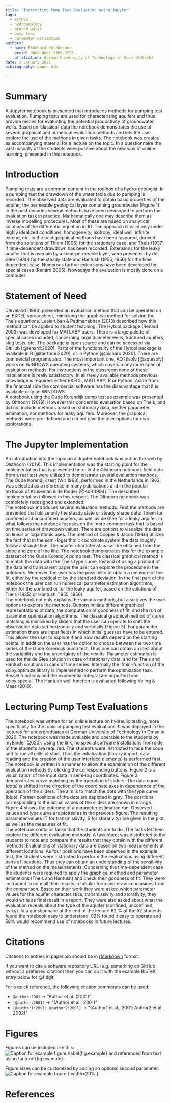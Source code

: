 ```yaml
---
title: 'Instructing Pump Test Evaluation using Jupyter'
tags:
  - Python
  - hydrogeology
  - ground water
  - pump test
  - parameter estimation
authors:
  - name: Ekkehard Holzbecher
    orcid: 0000-0002-1350-9223
    affiliation: German University of Technology in Oman (GUtech)
date: 5 January 2021
bibliography: paper.bib

---
```


# Summary

A Jupyter notebook is presented that introduces methods for pumping test evaluation. Pumping tests are used for characterizing aquifers and thus provide means for evaluating the potential productivity of groundwater wells. Based on ’classical’ data the notebook demonstrates the use of several graphical and numerical evaluation methods and lets the user explore the use of the methods in given tasks. The notebook was created as accompanying material for a lecture on the topic. In a questionnaire the vast majority of the students were positive about the new way of online
learning, presented in this notebook. 

# Introduction

Pumping tests are a common content in the toolbox of a hydro-geologist. In a pumping test the drawdown of the water table due to pumping is recorded. The observed data are evaluated to obtain basic properties of the aquifer, the permeable geological layer containing groundwater (Figure 1). 
In the past decades several methods have been developed to perform the evaluation task in practice. Mathematically one may describe them as inverse modelling procedures. Most of these are based on analytical solutions of the differential equation in 1D. The approach is valid only under highly idealized conditions: homogeneity, isotropy, ideal well, infinite extend, etc.
In the past graphical methods have been favoured, derived from the solutions of Thiem (1906) for the stationary case, and Theis (1937) if time-dependent drawdown has been recorded. Extensions for the leaky aquifer that is overlain by a semi-permeable layer, were presented by de Glee (1930) for the steady state and Hantush (1955, 1956) for the time dependent case. Numerous further extensions have been developed for special cases (Renard 2005). Nowadays the evaluation is mostly done on a computer. 

# Statement of Need

Cleveland (1996) presented an evaluation method that can be operated on an EXCEL spreadsheet, mimicking the graphical method for solving the Theis equations.  Leelaruban & Padmanabhan (2013) described how this method can be applied to student teaching. 
The Hytool package (Renard 2003) was developed for MATLAB® users. There is a large palette of special cases included, concerning large diameter wells, fractured aquifers, slug tests, etc. The package is open source and can be accessed via GitHub [@renard:2020]. Parts of the functionality of the Hytool package is available in R [@bertone:2020], or in Python [@pianaro:2020]. 
There are commercial programs also. The most important one, AQTEsolv [@aqtesolv] works on WINDOWS operating systems, which covers many more special evaluation methods.
For instructions in the classroom none of these installations is really satisfactory. In all freely available methods previous knowledge is required: either EXECL, MATLAB®, R or Python. Aside from the financial side the commercial software has the disadvantage that it is available only on WINDOWS.     
A notebook using the Oude Korendijk pump test as example was presented by Olthoorn (2019). However this concerned evaluation based on Theis, and did not include methods based on stationary data, neither parameter estimation, nor methods for leaky aquifers. Moreover, the graphical methods were pre-defined and did not give the user options for own explorations. 

# The Jupyter Implementation

An introduction into the topic on a Jupiter notebook was put on the web by Olsthoorn (2019). This implementation was the starting point for the implementation that is presented here. In the Olsthoorn notebook field data from a real test were utilized to demonstrate several evaluation methods. The Oude Korendijk test (Wit 1963), performed in the Netherlands in 1962, was selected as a reference in many publications and in the popular textbook of Kruseman & de Ridder [@KdR:1994]. The described implementation followed in this respect. The Olthoorn notebook was completely redesigned and extended.  
The notebook introduces several evaluation methods. First the methods are presented that utilize only the steady state or steady shape data: Thiem for confined and unconfined aquifers, as well as de Glee for a leaky aquifer. In what follows the notebook focuses on the more common task that is based on time series of drawdown values. There are options to visualize the data on linear or logarithmic axes. The method of Cooper & Jacob (1946) utilizes the fact that in the semi-logarithmic coordinate system the data roughly follow a straight line. The aquifer characteristics can be obtained from the slope and zero of the line. The notebook demonstrates this for the example dataset of the Oude Korendijk pump test. 
The classical graphical method is to match the data with the Theis type curve. Instead of using a printout of the data and transparent paper the user can explore the procedure in the notebook. Moreover, the user has the possibility to obtain a measure of the fit, either by the residual or by the standard deviation. In the final part of the notebook the user can run numerical parameter estimation algorithms, either for the confined or for the leaky aquifer, based on the solutions of Theis (1935) or Hantush (1955, 1956).           
The notebook not only explains the various methods, but also gives the user options to explore the methods. Buttons initiate different graphical representations of data, the computation of goodness of fit, and the run of parameter optimization algorithms. The classical graphical method of curve matching is mimicked by sliders that the user can operate to shift the observation data set horizontally and vertically (Figure 3). For parameter estimation there are input fields in which initial guesses have to be entered. This allows the user to explore if and how results depend on the starting points. In addition the user has the option to choose between the two time series of the Oude Korendijk pump test. Thus one can obtain an idea about the variability and the uncertainty of the results. 
Parameter estimation is used for the de Glee solution in case of stationary data, and for Theis and Hantush solutions in case of time series. Internally the ’fmin’-function of the scipy.optimize library is implemented to perform the optimization task. Bessel functions and the exponential integral are imported from scipy.special. The Hantush well function is evaluated following Veling & Maas (2010).

# Lecturing Pump Test Evaluations

The notebook was written for an online lecture on hydraulic testing,  more specifically for the topic of pumping test evaluations. It was deployed in the lectures for undergraduates at German University of Technology in Oman in 2020. The notebook was made available and operable to the students by myBinder (2020). Using the link, no special software installations from side of the students are required.
The students were instructed to hide the code and to run all cells at start. Thus the initialization (library import, data reading and the creation of the user interface elements) is performed first. The notebook is written in a manner to allow the examination of the different evaluation methods by clicking the corresponding buttons. 
Figure 2 is a visualization of the input data in semi-log coordinates. Figure 3 demonstrates curve matching by the operation of sliders. The data curve (dots) is shifted in the direction of the coordinate axes in dependence of the operation of the sliders. The aim is to match the dots with the type curve (blue). Former positions of the dots are depicted in grey. The positions corresponding to the actual values of the sliders are shown in orange.  Figure 4 shows the outcome of a parameter estimation run. Observed values and type curve are plotted as in the previous figure. The resulting parameter values (T for transmissivity, S for storativity) are given in the plot, as well as the measures of fit.  
The notebook contains tasks that the students are to do.  The tasks let them explore the different evaluation methods.  A task sheet was distributed to the students to note and compare the results that they obtain with the different methods. Evaluations of stationary data are based on two measurements at different locations.  As four positions have been observed in the example test, the students were instructed to perform the evaluations using different pairs of locations. Thus they can obtain an understanding of the sensitivity of the method on the measurements. 
Concerning the time-dependent case the students were required to apply the graphical method and parameter estimations (Theis and Hantush) and check their goodness of fit. They were instructed to note all their results in tabular form and draw conclusions from the comparison. Based on their work they were asked which parameter values for the aquifer characteristics, transmissivity and storativity, they would write as final result in a report. They were also asked about what the evaluation reveals about the type of the aquifer (confined, unconfined, leaky). 
In a questionnaire at the end of the lecture 82 % of the 52 students found the notebook easy to understand, 92% found it easy to operate and 58% would recommend use of notebooks in future lectures.

# Citations

Citations to entries in paper.bib should be in
[rMarkdown](http://rmarkdown.rstudio.com/authoring_bibliographies_and_citations.html)
format.

If you want to cite a software repository URL (e.g. something on GitHub without a preferred
citation) then you can do it with the example BibTeX entry below for @fidgit.

For a quick reference, the following citation commands can be used:
- `@author:2001`  ->  "Author et al. (2001)"
- `[@author:2001]` -> "(Author et al., 2001)"
- `[@author1:2001; @author2:2001]` -> "(Author1 et al., 2001; Author2 et al., 2002)"

# Figures

Figures can be included like this:
![Caption for example figure.\label{fig:example}](figure.png)
and referenced from text using \autoref{fig:example}.

Figure sizes can be customized by adding an optional second parameter:
![Caption for example figure.](figure.png){ width=20% }

# References